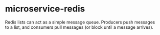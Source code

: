 # microservice-redis
Redis lists can act as a simple message queue. Producers push messages to a list, and consumers pull messages (or block until a message arrives).

